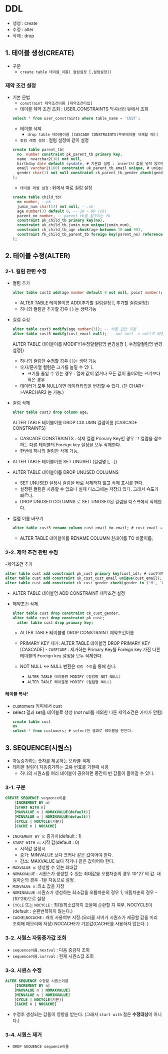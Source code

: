 # DDL
- 생성 : create
- 수정 : alter
- 삭제 : drop

## 1. 테이블 생성(CREATE)
- 구문
   - `create table 테이블_이름( 컬럼설정 [,컬럼설정])`
### 제약 조건 설정

- 기본 문법
     - `constraint 제약조건이름 [제약조건타입]`
     - 테이블 제약 조건 조회 : USER_CONSTRAINTS 딕셔너리 뷰에서 조회
     ```sql
     select * from user_constraints where table_name = 'CUST';
     ```
     - 테이블 삭제
        - `drop table 테이블이름 [CASCADE CONSTRAINTS(부모테이블 삭제할 때)]`
  - `컬럼 레벨 설정` : 컬럼 설정에 같이 설정
  ```sql
  create table parent_tb(
    no  number constraint pk_parent_tb primary key,
    name  nvarchar2(30) not null,
    birthday date default sysdate, # 기본값 설정 : insert시 값을 넣지 않으면 insert될 기본값.
    email varchar2(100) constraint uk_parent_tb_email unique, # unique제약조건 : 중복된 값이 들어갈 수 없다. (null 제외)
    gender char(1) not null constraint ck_parent_tb_gender check(gender in ('M', 'F')) # check key : 값에 대한 제약 ('M', 'F'만 gender에 insert가능)
  );
  ```
  - `테이블 레벨 설정` : 뒤에서 따로 컬럼 설정
  ```sql
  create table child_tb(
    no number, --pk  
    jumin_num char(14) not null, --.uk
    age number(3) default 0, -- 10 ~ 90 (ck)
    parent_no number, -- parent_tb를 참조하는 fk
    constraint pk_child_tb primary key(no),
    constraint uk_child_tb_jumin_num unique(jumin_num),
    constraint ch_child_tb_age check(age between 10 and 90),
    constraint fk_child_tb_parent_tb foreign key(parent_no) references parent_tb(no)
  );
  ```
  
## 2. 테이블 수정(ALTER)
  
### 2-1. 컬럼 관련 수정

- 컬럼 추가
  ```sql
  alter table cust3 add(age number default 0 not null, point number);
  ```
  - ALTER TABLE 테이블이름 ADD(추가할 컬럼설정 [, 추가할 컬럼설정])
  - 하나의 컬럼만 추가할 경우 ( ) 는 생략가능

- 컬럼 수정
  ```sql
  alter table cust3 modify(age number(3)); -- 바꿀 값만 지정
  alter table cust3 modify(cust_email null); -- not null -> null로 바꾼다.
  ```
  ALTER TABLE 테이블이름 MODIFY(수정할컬럼명  변경설정 [, 수정할컬럼명  변경설정])
	- 하나의 컬럼만 수정할 경우 ( )는 생략 가능
	- 숫자/문자열 컬럼은 크기를 늘릴 수 있다.
		- 크기를 줄일 수 있는 경우 : 열에 값이 없거나 모든 값이 줄이려는 크기보다 작은 경우
	- 데이터가 모두 NULL이면 데이터타입을 변경할 수 있다. (단 CHAR<->VARCHAR2 는 가능.)

- 컬럼 삭제	
  ```sql
  alter table cust3 drop column age;
  ```
  ALTER TABLE 테이블이름 DROP COLUMN 컬럼이름 [CASCADE CONSTRAINTS]
    - CASCADE CONSTRAINTS : 삭제 컬럼 Primary Key인 경우 그 컬럼을 참조하는 다른 테이블의 Foreign key 설정을 모두 삭제한다.
	- 한번에 하나의 컬럼만 삭제 가능.
	
- ALTER TABLE 테이블이름 SET UNUSED (컬럼명 [, ..])
- ALTER TABLE 테이블이름 DROP UNUSED COLUMNS
    - SET UNUSED 설정시 컬럼을 바로 삭제하지 않고 삭제 표시를 한다. 
    - 설정된 컬럼은 사용할 수 없으나 실제 디스크에는 저장되 있다. 그래서 속도가 빠르다.
    - DROP UNUSED COLUMNS 로 SET UNUSED된 컬럼을 디스크에서 삭제한다. 

- 컬럼 이름 바꾸기
  ```sql
  alter table cust3 rename column cust_email to email; # cust_email => email 변경
  ```
    - ALTER TABLE 테이블이름 RENAME COLUMN 원래이름 TO 바꿀이름;

### 2-2. 제약 조건 관련 수정
-제약조건 추가
  ```sql
  alter table cust add constraint pk_cust primary key(cust_id); # cust테이블에 pk를 추가
  alter table cust add constraint uk_cust_cust_email unique(cust_email); # uk 추가
  alter table cust add constraint ck_cust_gender check(gender in ('M', 'F')); # ch 추가
  ```
  - ALTER TABLE 테이블명 ADD CONSTRAINT 제약조건 설정
 
- 제약조건 삭제
  ```sql
  alter table cust drop constraint ck_cust_gender;
  alter table cust drop constraint pk_cust;
	alter table cust drop primary key;
  ```
  - ALTER TABLE 테이블명 DROP CONSTRAINT 제약조건이름
  - PRIMARY KEY 제거: ALTER TABLE 테이블명 DROP PRIMARY KEY [CASCADE]
	      - `CASECADE` : 제거하는 Primary Key를 Foreign key 가진 다른 테이블의 Foreign key 설정을 모두 삭제한다.

  - NOT NULL <-> NULL 변환은 `컬럼 수정`을 통해 한다.
      - `ALTER TABLE 테이블명 MODIFY (컬럼명 NOT NULL)`
      - `ALTER TABLE 테이블명 MODIFY (컬럼명 NULL)`
      
      
#### 테이블 복사!
- customers 커피해서 cust
- select 결과 set을 테이블로 생성 (not null를 제외한 다른 제약조건은 카피가 안됨)
  ```sql
  create table cust
  as
  select * from customers; # select한 결과로 테이블을 만든다.
  ```

## 3. SEQUENCE(시퀀스)
- 자동증가하는 숫자를 제공하는 오라클 객체
- 테이블 컬럼이 자동증가하는 고유 번호를 가질때 사용
    - 하나의 시퀀스를 여러 테이블이 공유하면 중간이 빈 값들이 들어갈 수 있다.
### 3-1. 구문
```sql
CREATE SEQUENCE sequence이름
	[INCREMENT BY n]	
	[START WITH n]                		  
	[MAXVALUE n | NOMAXVALUE(default)]   
	[MINVALUE n | NOMINVALUE(default)]	
	[CYCLE | NOCYCLE(기본)]		
	[CACHE n | NOCACHE]
```
- `INCREMENT BY n`: 증가치(default : 1)
- `START WITH n`: 시작 값(default : 0)
	- 시작값 설정시
	 - 증가: MINVALUE 보다 크커나 같은 값이어야 한다.
	 - 감소: MAXVALUE 보다 작거나 같은 값이어야 한다.
- `MAXVALUE n`: 생성할 수 있는 최대값
- `NOMAXVALUE` : 시퀀스가 생성할 수 있는 최대값을 오름차순의 경우 10^27 의 값. 내림차순의 경우 -1을 자동으로 설정. 
- `MINVALUE n` :최소 값을 지정
- `NOMINVALUE` :시퀀스가 생성하는 최소값을 오름차순의 경우 1, 내림차순의 경우 -(10^26)으로 설정
- `CYCLE` 또는 `NOCYCLE` : 최대/최소값까지 갔을때 순환할 지 여부. NOCYCLE이 (default : 순환반복하지 않는다.)
- `CACHE|NOCACHE` : 캐쉬 사용여부 지정.(오라클 서버가 시퀀스가 제공할 값을 미리 조회해 메모리에 저장) NOCACHE가 기본값(CACHE를 사용하지 않는다. )

### 3-2. 시퀀스 자동증가값 조회
 - `sequence이름.nextval`  : 다음 증감치 조회
 - `sequence이름.currval`  : 현재 시퀀스값 조회


### 3-3. 시퀀스 수정
```sql
ALTER SEQUENCE 수정할 시퀀스이름
	[INCREMENT BY n]	               		  
	[MAXVALUE n | NOMAXVALUE]   
	[MINVALUE n | NOMINVALUE]	
	[CYCLE | NOCYCLE(기본)]		
	[CACHE n | NOCACHE]	
```
- 수정후 생성되는 값들이 영향을 받는다. (그래서 `start with` 절은 **수정대상**이 아니다.)	  


### 3-4. 시퀀스 제거
 - `DROP SEQUENCE sequence이름`
